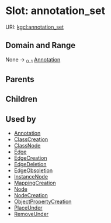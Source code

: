 
# Slot: annotation_set




URI: [kgcl:annotation_set](http://w3id.org/kgcl/annotation_set)


## Domain and Range

None &#8594;  <sub>0..1</sub> [Annotation](Annotation.md)

## Parents


## Children


## Used by

 * [Annotation](Annotation.md)
 * [ClassCreation](ClassCreation.md)
 * [ClassNode](ClassNode.md)
 * [Edge](Edge.md)
 * [EdgeCreation](EdgeCreation.md)
 * [EdgeDeletion](EdgeDeletion.md)
 * [EdgeObsoletion](EdgeObsoletion.md)
 * [InstanceNode](InstanceNode.md)
 * [MappingCreation](MappingCreation.md)
 * [Node](Node.md)
 * [NodeCreation](NodeCreation.md)
 * [ObjectPropertyCreation](ObjectPropertyCreation.md)
 * [PlaceUnder](PlaceUnder.md)
 * [RemoveUnder](RemoveUnder.md)
